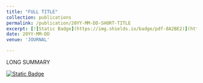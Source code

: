 ```yaml
---
title: "FULL TITLE"
collection: publications
permalink: /publication/20YY-MM-DD-SHORT-TITLE
excerpt: [![Static Badge](https://img.shields.io/badge/pdf-8A2BE2)](http://jamieheather.github.io/files/FILENAME.pdf) 'SHORT SUMMARY'
date: 20YY-MM-DD
venue: 'JOURNAL'

---
```


LONG SUMMARY

[![Static Badge](https://img.shields.io/badge/pdf-8A2BE1)](http://jamieheather.github.io/files/FILENAME.pdf)
